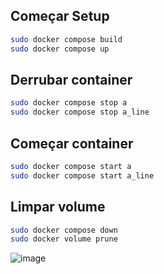 ## Começar Setup
```bash
sudo docker compose build
sudo docker compose up
```

## Derrubar container
```bash
sudo docker compose stop a
sudo docker compose stop a_line
```

## Começar container
```bash
sudo docker compose start a
sudo docker compose start a_line
```

## Limpar volume
```bash
sudo docker compose down
sudo docker volume prune
```
![image](https://github.com/rafaelbarbeta/BalanceadorDeCarga/assets/96304813/76ada5f3-d5aa-496b-a9bd-0f326a23745a)
